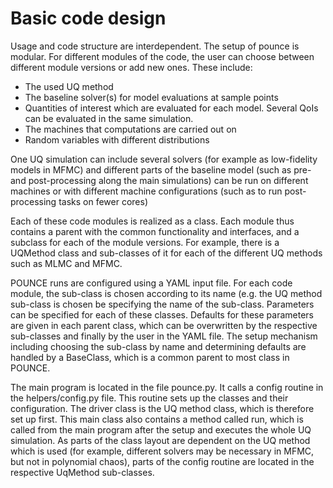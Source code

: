 # Basic code design

Usage and code structure are interdependent. 
The setup of pounce is modular. For different modules of the code, the user can choose between different module versions or add new ones. These include: 

* The used UQ method
* The baseline solver(s) for model evaluations at sample points
* Quantities of interest which are evaluated for each model. Several QoIs can be evaluated in the same simulation.
* The machines that computations are carried out on
* Random variables with different distributions

One UQ simulation can include several solvers (for example as low-fidelity models in MFMC) and different parts of the baseline model (such as pre- and post-processing along the main simulations) can be run on different machines or with different machine configurations (such as to run post-processing tasks on fewer cores)

Each of these code modules is realized as a class. Each module thus contains a parent with the common functionality and interfaces, and a subclass for each of the module versions. For example, there is a UQMethod class and sub-classes of it for each of the different UQ methods such as MLMC and MFMC. 

POUNCE runs are configured using a YAML input file. For each code module, the sub-class is chosen according to its name (e.g. the UQ method sub-class is chosen be specifying the name of the sub-class. Parameters can be specified for each of these classes. Defaults for these parameters are given in each parent class, which can be overwritten by the respective sub-classes and finally by the user in the YAML file. The setup mechanism including choosing the sub-class by name and determining defaults are handled by a BaseClass, which is a common parent to most class in POUNCE.

The main program is located in the file pounce.py. It calls a config routine in the helpers/config.py file. This routine sets up the classes and their configuration. The driver class is the UQ method class, which is therefore set up first. This main class also contains a method called run, which is called from the main program after the setup and executes the whole UQ simulation. As parts of the class layout are dependent on the UQ method which is used (for example, different solvers may be necessary in MFMC, but not in polynomial chaos), parts of the config routine are located in the respective UqMethod sub-classes.

